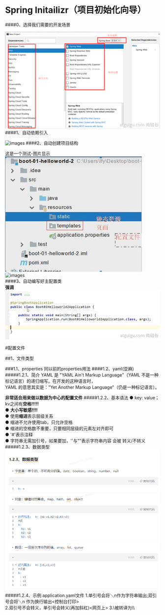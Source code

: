 Spring Initailizr（项目初始化向导）
==
####0、选择我们需要的开发场景

![Alt](pic/选择我们需要的开发场景.png)  
####1、自动依赖引入  

![images]([https://github.com/mengnn/images_library/blob/master/H5form/1.jpg](https://github.com/xiaoxine/boot-01-helloworld-2/blob/master/pic/%E8%87%AA%E5%8A%A8%E4%BE%9D%E8%B5%96%E5%BC%95%E5%85%A5.png))
####2、自动创建项目结构  

这是一个测试-图片显示
![Alt](pic/文件放置.png)
![images](https://github.com/mengnn/images_library/blob/master/H5form/1.jpg)  
####3、自动编写好主配置类  
**强调**
![Alt](pic/自动编写好主配置类.png)

#配置文件

##1、文件类型

###1.1、properties
同以前的properties用法
####1.2、yaml(亚麻)
#####1.2.1、简介
YAML 是 "YAML Ain't Markup Language"（YAML 不是一种标记语言）的递归缩写。在开发的这种语言时，  
YAML 的意思其实是："Yet Another Markup Language"（仍是一种标记语言）。 

**非常适合用来做以数据为中心的配置文件**
#####1.2.2、基本语法
●
key: value；kv之间有**空格!!!!!**  
●
**大小写敏感!!!!**  
●
使用**缩进**表示层级关系  
●
缩进不允许使用tab，只允许空格  
●
缩进的空格数不重要，只要相同层级的元素左对齐即可  
●
'#'表示注释  
●
字符串无需加引号，如果要加，''与""表示字符串内容 会被 转义/不转义  
#####1.2.3、数据类型  
![Alt](pic/1.2.3、数据类型.png)
#####1.2.4、示例
application.yaml文件
1.单引号会将＼n作为字符串输出;双引号会将＼n 作为换行输出<控制台打印>  
2.双引号不会转义，单引号会转义(再加斜杠)<网页上>
3.\被转译为\\\